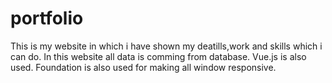 # portfolio
This is my website in which i have shown my deatills,work and skills which i can do. In this website all data is comming from database.
Vue.js is also used.
Foundation is also used for making all window responsive.
